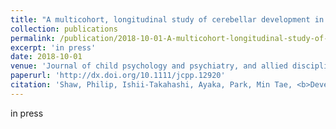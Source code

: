 ```yaml
---
title: "A multicohort, longitudinal study of cerebellar development in attention deficit hyperactivity disorder"
collection: publications
permalink: /publication/2018-10-01-A-multicohort-longitudinal-study-of-cerebellar-development-in-attention-deficit-hyperactivity-disorder
excerpt: 'in press'
date: 2018-10-01
venue: 'Journal of child psychology and psychiatry, and allied disciplines'
paperurl: 'http://dx.doi.org/10.1111/jcpp.12920'
citation: 'Shaw, Philip, Ishii-Takahashi, Ayaka, Park, Min Tae, <b>Devenyi, Gabriel A</b>, Zibman, Chava, Kasparek, Steven, Sudre, Gustavo, Mangalmurti, Aman, Hoogman, Martine, Tiemeier, Henning, von Polier, Georg, Shook, Devon, Muetzel, Ryan, Chakravarty, M Mallar, Konrad, Kerstin, Durston, Sarah, White, Tonya, &quot;A multicohort, longitudinal study of cerebellar development in attention deficit hyperactivity disorder.&quot; Journal of child psychology and psychiatry, and allied disciplines, 2018.'
---
```

in press
